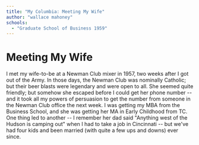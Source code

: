 ```yaml
---
title: "My Columbia: Meeting My Wife"
author: "wallace mahoney"
schools:
  - "Graduate School of Business 1959"
---
```


# Meeting My Wife

I met my wife-to-be at a Newman Club mixer in 1957, two weeks after I got out of the Army.  In those days, the Newman Club was nominally Catholic; but their beer blasts were legendary and were open to all. She seemed quite friendly; but somehow she escaped before I could get her phone number -- and it took all my powers of persuasion to get the number from someone in the Newman Club office the next week.  I was getting my MBA from the Business School, and she was getting her MA in Early Childhood from TC.  One thing led to another -- I remember her dad said "Anything west of the Hudson is camping out" when I had to take a job in Cincinnati -- but we've had four kids and been married (with quite a few ups and downs) ever since.
